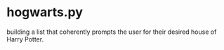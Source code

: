 # hogwarts.py
building a list that coherently prompts the user for their desired house of Harry Potter.
